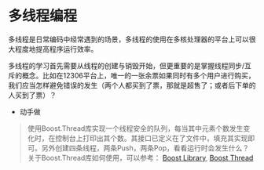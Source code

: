 # 多线程编程

多线程是日常编码中经常遇到的场景，多线程的使用在多核处理器的平台上可以很大程度地提高程序运行效率。

多线程的学习首先需要从线程的创建与销毁开始，但更重要的是掌握线程同步/互斥的概念。比如在12306平台上，唯一的一张余票如果同时有多个用户进行购买，我们应当怎样避免错误的发生（两个人都买到了票，那就是超售了；或者后下单的人买到了票）？

+ 动手做
> 使用Boost.Thread库实现一个线程安全的队列，每当其中元素个数发生变化时，在控制台上打印出其个数。其接口已定义在了文件中，填充其实现即可。另外创建四条线程，两条Push，两条Pop，看看运行时会发生什么？
> 关于Boost.Thread库如何使用，可以参考：
> [Boost Library](../Third_Party_Library/TheBoostC++Libraries.chm),
> [Boost Thread](https://www.boost.org/doc/libs/1_68_0/doc/html/thread.html)